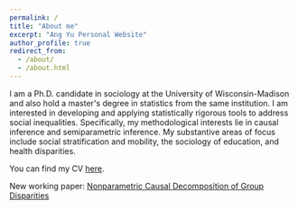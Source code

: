 ```yaml
---
permalink: /
title: "About me"
excerpt: "Ang Yu Personal Website"
author_profile: true
redirect_from: 
  - /about/
  - /about.html
---
```


I am a Ph.D. candidate in sociology at the University of Wisconsin-Madison and also hold a master's degree in statistics from the same institution. I am interested in developing and applying statistically rigorous tools to address social inequalities. Specifically, my methodological interests lie in causal inference and semiparametric inference. My substantive areas of focus include social stratification and mobility, the sociology of education, and health disparities.

You can find my CV [here](https://ang-yu.github.io/files/MyCV.pdf).

New working paper: [Nonparametric Causal Decomposition of Group Disparities](https://arxiv.org/abs/2306.16591)
